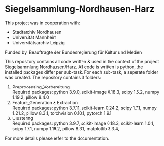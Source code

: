 # Siegelsammlung-Nordhausen-Harz
This project was in cooperation with:
- Stadtarchiv Nordhausen
- Universität Mannheim
- Universitätsarchiv Leipzig

Funded by:
Beauftragte der Bundesregierung für Kultur und Medien

This repository contains all code written &amp; used in the context of the project Siegelsammlung Nordhausen/Harz. All code is written is python, the installed packages differ per sub-task. For each sub-task, a seperate folder was created.
The repository contains 3 folders:
<ol>
  <li>Preprocessing_Vorbereitung</li>
  Required packages: python 3.9.0, scikit-image 0.18.3, scipy 1.6.2, numpy 1.19.2, pillow 8.4.0 
  <li>Feature_Generation &amp; Extraction</li>
  Required packages: python 3.7.11, scikit-learn 0.24.2, scipy 1.7.1, numpy 1.21.2, pillow 8.3.1, torchvision 0.10.1, pytorch 1.9.1
  <li>Clustering</li>
  Required packages: python 3.9.7, scikit-image 0.18.3, scikit-learn 1.0.1, scipy 1.7.1, numpy 1.19.2, pillow 8.3.1, matplotlib 3.3.4,   
</ol>

For more details please refer to the documentation.
